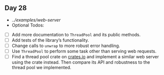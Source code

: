 ## Day 28
- *../examples/web-server*
- Optional Todos:
- [ ]   Add more documentation to `ThreadPool` and its public methods.
- [ ]   Add tests of the library’s functionality.
- [ ]   Change calls to `unwrap` to more robust error handling.
- [ ]   Use `ThreadPool` to perform some task other than serving web requests.
- [ ]   Find a thread pool crate on [crates.io](https://crates.io/) and implement a similar web server using the crate instead. Then compare its API and robustness to the thread pool we implemented.